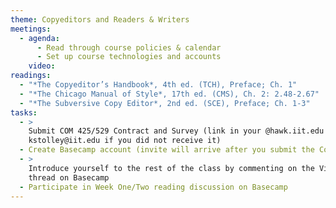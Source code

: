 ```yaml
---
theme: Copyeditors and Readers & Writers
meetings:
  - agenda:
      - Read through course policies & calendar
      - Set up course technologies and accounts
    video:
readings:
  - "*The Copyeditor’s Handbook*, 4th ed. (TCH), Preface; Ch. 1"
  - "*The Chicago Manual of Style*, 17th ed. (CMS), Ch. 2: 2.48-2.67"
  - "*The Subversive Copy Editor*, 2nd ed. (SCE), Preface; Ch. 1-3"
tasks:
  - >
    Submit COM 425/529 Contract and Survey (link in your @hawk.iit.edu inbox; email instructor at
    kstolley@iit.edu if you did not receive it)
  - Create Basecamp account (invite will arrive after you submit the Contract and Survey)
  - >
    Introduce yourself to the rest of the class by commenting on the Virtual Introductions message
    thread on Basecamp
  - Participate in Week One/Two reading discussion on Basecamp
---
```

